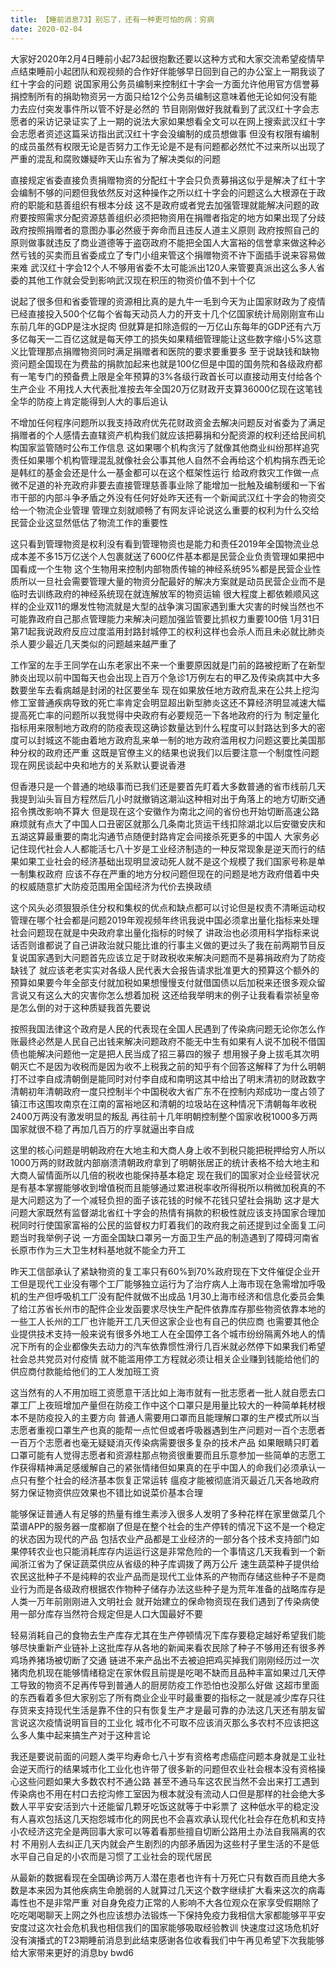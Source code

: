 ```yaml
---
title: 【睡前消息73】别忘了，还有一种更可怕的病：穷病
date: 2020-02-04
---
```


大家好2020年2月4日睡前小起73起很抱歉还要以这种方式和大家交流希望疫情早点结束睡前小起团队和观视频的合作好伴能够早日回到自己的办公室上一期我谈了红十字会的问题
说国家用公务员编制来控制红十字会一方面允许他用官方信誉募捐控制所有的捐助物资另一方面只给12个公务员编制这意味着他无论如何没有能力去应付突发事件所以管不好是必然的
节目刚刚做好我就看到了武汉红十字会志愿者的采访记录证实了上一期的说法大家如果想看全文可以在网上搜索武汉红十字会志愿者资述这篇采访指出武汉红十字会没编制的成员想做事
但没有权限有编制的成员虽然有权限无论是否努力工作无论是不是有问题都必然忙不过来所以出现了严重的混乱和腐败嫌疑昨天山东省为了解决类似的问题

直接规定省委直接负责捐赠物资的分配红十字会只负责募捐这似乎是解决了红十字会编制不够的问题但我依然反对这种操作之所以红十字会的问题这么大根源在于政府的职能和慈善组织有根本分歧
这不是政府或者党去加强管理就能解决问题的政府要按照需求分配资源慈善组织必须把物资用在捐赠者指定的地方如果出现了分歧政府按照捐赠者的意图办事必然疲于奔命而且违反人道主义原则
政府按照自己的原则做事就违反了商业道德等于盗窃政府不能把全国人大富裕的信誉拿来做这种必然亏钱的买卖而且省委成立了专门小组来管这个捐赠物资不许下面插手说来容易做来难
武汉红十字会12个人不够用省委不太可能派出120人来管要真派出这么多人省委的其他工作就会受到影响武汉现在积压的物资价值不到十个亿

说起了很多但和省委管理的资源相比真的是九牛一毛到今天为止国家财政为了疫情已经直接投入500个亿每个省每天动员人力的开支十几个亿国家统计局刚刚宣布山东前几年的GDP是注水捉肉
但就算是扣除造假的一万亿山东每年的GDP还有六万多亿每天一二百亿这就是每天停工的损失如果精细管理能让这些数字缩小5%这意义比管理那点捐赠物资同时满足捐赠者和医院的要求要重要多
至于说缺钱和缺物资问题全国现在为费盐的捐款加起来也就是100亿但是中国的国务院和各级政府都有一笔专门的预备费上限是全年预算的3%各级行政首长可以直接动用支付给各个生产企业
不用找人大代表批准按去年全国20万亿财政开支算36000亿现在这笔钱全华的防疫上肯定能得到人大的事后追认

不增加任何程序问题所以我支持政府优先花财政资金去解决问题反对省委为了满足捐赠者的个人感情去直辖资产机构我们就应该把募捐和分配资源的权利还给民间机构国家监管随时公布工作信息
这如果哪个机构贪污了就像其他商业纠纷那样追究责任如果哪个机构管理混乱就像社会公事其他人自然不会再给这个机构捐东西无论是韩红的基金会还是什么一基金都可以在这个框架性运行
给政府救灾工作做一点微不足道的补充政府非要去直接管理慈善事业除了能增加一批触及编制缓和一下省市干部的内部斗争矛盾之外没有任何好处昨天还有一个新闻武汉红十字会的物资交给一个物流企业管理
管理立刻就顺畅了有网友评论说这么重要的权利为什么交给民营企业这显然低估了物流工作的重要性

这只看到管理物资是权利没有看到管理物资也是能力和责任2019年全国物流业总成本差不多15万亿送个人包裹就送了600亿件基本都是民营企业负责管理如果把中国看成一个生物
这个生物用来控制内部物质传输的神经系统95%都是民营企业性质所以一旦社会需要管理大量的物资分配最好的解决方案就是动员民营企业而不是临时去训练政府的神经系统现在就连解放军的物资运输
很大程度上都依赖顺风这样的企业双11的爆发性物流就是大型的战争演习国家遇到重大灾害的时候当然也不可能靠政府自己那点管理能力来解决问题加强监管要比抓权力重要100倍
1月31日第71起我说政府反应过度滥用封路封城停工的权利这样也会杀人而且未必就比肺炎杀人要少最近几天类似的问题越来越严重了

工作室的左手王同学在山东老家出不来一个重要原因就是门前的路被挖断了在新型肺炎出现以前中国每天也会出现上百万个急诊1万例左右的甲乙及传染病其中大多数要坐车去看病越是封闭的社区要坐车
现在如果放任地方政府乱来在公共上挖沟修工室普通疾病导致的死亡率肯定会明显超出新型肺炎这还不算经济明显减速大幅提高死亡率的问题所以我觉得中央政府有必要规范一下各地政府的行为
制定量化指标用来限制地方政府的防疫表现这确诊数量达到什么程度可以封路达到多大的密度可以封城这不能由着地方政府乱来单一制的地方政府滥用权力问题这要比美国那种分权的政府还严重
这既是官僚主义的结果也说我们以后要注意一个制度性问题现在网民谈起中央和地方的关系默认要说香港

但香港只是一个普通的地级事而已我们还是要首先盯着大多数普通的省市线前几天我提到汕头盲目方程然后几小时就撤销这潮汕这种相对出于角落上的地方切断交通招令携改影响不算大
但是现在这个安徽作为南北之间的省份也开始切断高速公路麻烦就有点大了中国人口丑密区就那么几条南北货运干线扣除湖北以后安徽安庆和五湖这算最重要的南北沟通节点随便封路肯定会间接杀死更多的中国人
大家务必记住现代社会人人都能活七八十岁是工业经济制造的一种反常现象是逆天而行的结果如果工业社会的经济基础出现明显波动死人就不是这个规模了我们国家号称是单一制集权政府
应该不存在严重的地方分权问题但现在的问题是地方政府借着中央的权威随意扩大防疫范围用全国经济为代价去换政绩

这个风头必须狠狠杀住分权和集权的优点和缺点都可以讨论但是权责不清晰运动权管理在哪个社会都是问题2019年观视频年终讯我说中国必须拿出量化指标来处理社会问题现在就是中央政府拿出量化指标的时候了
讲政治也必须用科学指标来说话否则谁都说了自己讲政治就只能比谁的行事主义做的更过头了我在前两期节目反复说国家遇到大问题首先应该立足于财政税收来解决问题而不是募捐政府为了防疫缺钱了
就应该老老实实对各级人民代表大会报告请求批准更大的预算这个额外的预算如果要今年全部支付就加税如果想慢慢支付就借国债以后加税来还很多观众留言说又有这么大的灾害你怎么想着加税
这还给我举明末的例子让我看看崇祯皇帝是怎么倒的对于这种质疑我首先要说

按照我国法律这个政府是人民的代表现在全国人民遇到了传染病问题无论你怎么作账最终必然是人民自己出钱来解决问题政府不能无中生有如果有人说不加税不借国债也能解决问题他一定是把人民当成了招三募四的猴子
想用猴子身上拔毛其次明朝灭亡不是因为收税而是因为收不上税我之前的知乎有个回答这解释了为什么明朝打不过李自成清朝倒是能同时对付李自成和南明这其中给出了明末清初的财政数字
清朝初年清朝政府一度只控制半个中国税收大省广东不在控制内郑成功一度占领了镇江市这围攻南京在江南的富裕地区和清朝的垃圾站在这种情况下清朝每年收税2400万两没有激发明显的叛乱
再往前十几年明朝控制整个国家收税1000多万两国家就很不稳了再加几百万的疗享就逼出李自成

这里的核心问题是明朝政府在大地主和大商人身上收不到税只能把税押给穷人所以1000万两的财政就内部崩溃清朝政府拿到了明朝张居正的统计表格不给大地主和大商人留情面所以几倍的税收也能保持基本稳定
现在我们的国家对企业经营状况是有基本掌握能够收到增值税而且能够通过累进税率收所得税所以稍微加税真的不是大问题这为了一个减轻负担的面子该花钱的时候不花钱只望社会捐助
这才是大问题大家既然有监督湖北省红十字会的热情有捐款的积极性就应该支持国家合理加税同时行使国家富裕的公民的监督权力盯着我们的政府我之前还提到过全面复工问题当时我举例子说
一方面全国缺口罩另一方面卫生产品的制造遇到了障碍河南省长原市作为三大卫生材料基地就不能全力开工

昨天工信部承认了紧缺物资的复工率只有60%到70%政府现在下文件催促企业开工但是现代工业没有哪个工厂能够独立运行为了治疗病人上海市现在急需增加呼吸机的生产但呼吸机工厂没有配件就做不出成品
1月30上海市经济和信息化委员会集了给江苏省长州市的配件企业发函要求尽快生产配件依靠库存那些物资依靠本地的一些工人长州的工厂也许能开工几天但这家企业也有自己的供应商
也需要其他企业提供技术支持一般来说有很多外地工人在全国停工各个城市纷纷隔离外地人的情况下所有的企业都像失去动力的汽车依靠惯性滑行几百米就必然停下如果我们希望社会总共党员对付疫情
就不能滥用停工方程就必须让相关企业赚到钱能给他们的供应商付款能给他们的工人发加班工资

这当然有的人不用加班工资愿意干活比如上海市就有一批志愿者一批人就自愿去口罩工厂上夜班增加产量但在防疫工作中这个口罩只是用量比较大的一种简单耗材根本不是防疫投入的主要方向
普通人需要用口罩而且能理解口罩的生产模式所以当志愿者重视口罩生产也真的能帮一点忙但或者呼吸器遇到生产问题对一百个志愿者一百万个志愿者也毫无疑疑消灭传染病需要很多复杂的技术产品
如果眼睛只盯着口罩可能有人觉得志愿者和资源柱那点物资很重要而且乐意参加一些简单的志愿工作获得精神满足感缓解自己的紧张情绪但如果真的在乎中国人的命我们必须承认一点只有整个社会的经济基本恢复正常运转
瘟疫才能被彻底消灭最近几天各地政府努力保证物资供应效果也不错比如说菜价基本合理

能够保证普通人有足够的热量有维生素涉入很多人发明了多种花样在家里做菜几个菜谱APP的服务器一度都崩了但是在整个社会的生产停转的情况下这不是一个稳定的状态因为现代的产品
包括农业产品都是工业经济的一部分各个技术支持部门如果停转农业也只能消耗库存内运运行这是非常危险的一个事情这几天我看到一个新闻浙江省为了保证蔬菜供应从省级的种子库调拨了两万公斤
速生蔬菜种子提供给农民这批种子不是纯粹的农业产品而是现代工业体系的产物而存储这些种子不是商业行为而是各级政府根据农作物种子储存办法这些种子是为荒年准备的战略库存是人类一万年前刚刚进入文明社会
就开始建立的保命物资现在我们遇到了传染病使用一部分库存当然符合规定但是人口大国最好不要

轻易消耗自己的食物去生产库存尤其在生产停顿情况下库存要稳定越好希望我们能够尽快重新产业链补上这批库存从各地的新闻来看农民除了种子不够用还有很多养鸡场养猪场被切断了交通
链进不来产品出不去被迫把鸡买掉我们刚刚经历过一次猪肉危机现在能够情绪稳定在家休假且前提是吃喝不缺而且品种丰富如果过几天停工导致的物资不足再传导到普通人的厨房防疫工作恐怕也没那么好做
这超市里面的东西看着多但大家别忘了所有商业企业平时最重要的指标之一就是减少库存只往存货来支持现代生活是靠不住的只有恢复生产才是最可靠的办法这几天还有朋友留言说这次疫情说明盲目的工业化
城市化不可取不应该消灭那么多农村不应该把这么多人集中起来搞生产对于这种言论

我还是要说前面的问题人类平均寿命七八十岁有资格考虑癌症问题本身就是工业社会逆天而行的结果城市化工业化也许带了很多新的问题但农业社会根本没有资格操心这些问题如果大多数农村不通公路
甚至不通马车这农民当然不会出来打工遇到传染病也不用在村口去挖沟修工室因为根本就没有流动人口但是那样的社会绝大多数人平平安安活到六十还能留几颗牙吃饭这就等于中彩票了
这种低水平的稳定没有人喜欢包括这几天抱怨城市化的网民也不会喜欢承认现代化社会存在危机和支持小农经济这完全是两回事大家可以等着看那些擅自切断公路用土办法自我隔离的农村
不用别人去纠正几天内就会产生剧烈的内部矛盾因为这些村子里生活的不是低水平自己自足的小农而是习惯了工业社会的现代居民

从最新的数据看现在全国确诊两万人潜在患者也许有十万死亡只有数百而且绝大多数是本来因为其他疾病生命脆弱的人就算过几天这个数字继续扩大看来这次的病毒毒性也不是非常严重
对自身免疫力正常的人影响不大各位观众在家享受假期除了吃吃喝喝聊天上网之外也应该想办法锻炼一下保持免疫力我相信大家都能够平平安安度过这次社会危机我也相信我们的国家能够吸取经验教训
快速度过这场危机好没有演播式的T23期睡前消息到此结束感谢各位收看我们中午再见希望下次我能够给大家带来更好的消息by bwd6